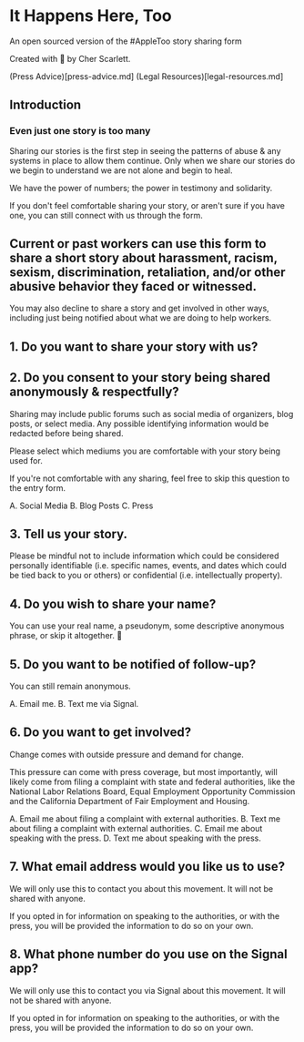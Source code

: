 # It Happens Here, Too
An open sourced version of the #AppleToo story sharing form

Created with 🖤 by Cher Scarlett.

(Press Advice)[press-advice.md]
(Legal Resources)[legal-resources.md]

## Introduction

### Even just one story is too many

Sharing our stories is the first step in seeing the patterns of abuse & any systems in place to allow them continue. Only when we share our stories do we begin to understand we are not alone and begin to heal.

We have the power of numbers; the power in testimony and solidarity.

If you don't feel comfortable sharing your story, or aren't sure if you have one, you can still connect with us through the form.

## Current or past workers can use this form to share a short story about harassment, racism, sexism, discrimination, retaliation, and/or other abusive behavior they faced or witnessed.

You may also decline to share a story and get involved in other ways, including just being notified about what we are doing to help workers.

## 1. Do you want to share your story with us?

## 2. Do you consent to your story being shared anonymously & respectfully?

Sharing may include public forums such as social media of organizers, blog posts, or select media. Any possible identifying information would be redacted before being shared.

Please select which mediums you are comfortable with your story being used for. 

If you're not comfortable with any sharing, feel free to skip this question to the entry form.

A. Social Media
B. Blog Posts
C. Press

## 3. Tell us your story.

Please be mindful not to include information which could be considered personally identifiable (i.e. specific names, events, and dates which could be tied back to you or others) or confidential (i.e. intellectually property).

## 4. Do you wish to share your name?

You can use your real name, a pseudonym, some descriptive anonymous phrase, or skip it altogether. 🖤 

## 5. Do you want to be notified of follow-up?

You can still remain anonymous.

A. Email me.
B. Text me via Signal.

## 6. Do you want to get involved?

Change comes with outside pressure and demand for change.

This pressure can come with press coverage, but most importantly, will likely come from filing a complaint with state and federal authorities, like the National Labor Relations Board, Equal Employment Opportunity Commission and the California Department of Fair Employment and Housing.

A. Email me about filing a complaint with external authorities.
B. Text me about filing a complaint with external authorities.
C. Email me about speaking with the press.
D. Text me about speaking with the press.

## 7. What email address would you like us to use?

We will only use this to contact you about this movement. It will not be shared with anyone.

If you opted in for information on speaking to the authorities, or with the press, you will be provided the information to do so on your own.

## 8. What phone number do you use on the Signal app?

We will only use this to contact you via Signal about this movement. It will not be shared with anyone.

If you opted in for information on speaking to the authorities, or with the press, you will be provided the information to do so on your own.
